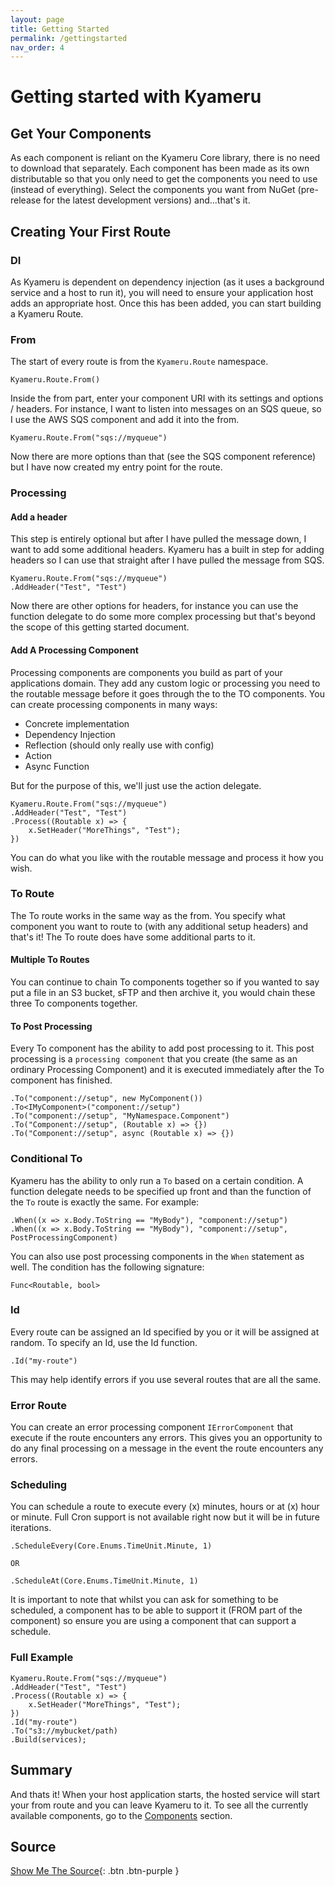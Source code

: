 ```yaml
---
layout: page
title: Getting Started
permalink: /gettingstarted
nav_order: 4
---
```


# Getting started with Kyameru

## Get Your Components

As each component is reliant on the Kyameru Core library, there is no need to download that separately. Each component has been made as its own distributable so that you only need to get the components you need to use (instead of everything).
Select the components you want from NuGet (pre-release for the latest development versions) and...that's it.

## Creating Your First Route
### DI

As Kyameru is dependent on dependency injection (as it uses a background service and a host to run it), you will need to ensure your application host adds an appropriate host. Once this has been added, you can start building a Kyameru Route.

### From

The start of every route is from the `Kyameru.Route` namespace.

```
Kyameru.Route.From()
```

Inside the from part, enter your component URI with its settings and options / headers. For instance, I want to listen into messages on an SQS queue, so I use the AWS SQS component and add it into the from.

```
Kyameru.Route.From("sqs://myqueue")
```

Now there are more options than that (see the SQS component reference) but I have now created my entry point for the route.

### Processing
#### Add a header

This step is entirely optional but after I have pulled the message down, I want to add some additional headers. Kyameru has a built in step for adding headers so I can use that straight after I have pulled the message from SQS.

```
Kyameru.Route.From("sqs://myqueue")
.AddHeader("Test", "Test")
```

Now there are other options for headers, for instance you can use the function delegate to do some more complex processing but that's beyond the scope of this getting started document.

#### Add A Processing Component

Processing components are components you build as part of your applications domain. They add any custom logic or processing you need to the routable message before it goes through the to the TO components. You can create processing components in many ways:

- Concrete implementation
- Dependency Injection
- Reflection (should only really use with config)
- Action
- Async Function

But for the purpose of this, we'll just use the action delegate.

```
Kyameru.Route.From("sqs://myqueue")
.AddHeader("Test", "Test")
.Process((Routable x) => {
    x.SetHeader("MoreThings", "Test");
})
```
You can do what you like with the routable message and process it how you wish.

### To Route

The To route works in the same way as the from. You specify what component you want to route to (with any additional setup headers) and that's it!
The To route does have some additional parts to it.

#### Multiple To Routes

You can continue to chain To components together so if you wanted to say put a file in an S3 bucket, sFTP and then archive it, you would chain these three To components together.

#### To Post Processing

Every To component has the ability to add post processing to it. This post processing is a `processing component` that you create (the same as an ordinary Processing Component) and it is executed immediately after the To component has finished.

```
.To("component://setup", new MyComponent())
.To<IMyComponent>("component://setup")
.To("component://setup", "MyNamespace.Component")
.To("Component://setup", (Routable x) => {})
.To("Component://setup", async (Routable x) => {})
```

### Conditional To

Kyameru has the ability to only run a `To` based on a certain condition. A function delegate needs to be specified up front and than the function of the `To` route is exactly the same. For example:

```
.When((x => x.Body.ToString == "MyBody"), "component://setup")
.When((x => x.Body.ToString == "MyBody"), "component://setup", PostProcessingComponent)
```

You can also use post processing components in the `When` statement as well. The condition has the following signature:

```
Func<Routable, bool>
```

### Id

Every route can be assigned an Id specified by you or it will be assigned at random. To specify an Id, use the Id function.

```
.Id("my-route")
```

This may help identify errors if you use several routes that are all the same.

### Error Route

You can create an error processing component `IErrorComponent` that execute if the route encounters any errors. This gives you an opportunity to do any final processing on a message in the event the route encounters any errors.

### Scheduling

You can schedule a route to execute every (x) minutes, hours or at (x) hour or minute. Full Cron support is not available right now but it will be in future iterations.

```
.ScheduleEvery(Core.Enums.TimeUnit.Minute, 1)

OR

.ScheduleAt(Core.Enums.TimeUnit.Minute, 1)
```

It is important to note that whilst you can ask for something to be scheduled, a component has to be able to support it (FROM part of the component) so ensure you are using a component that can support a schedule.

### Full Example

```
Kyameru.Route.From("sqs://myqueue")
.AddHeader("Test", "Test")
.Process((Routable x) => {
    x.SetHeader("MoreThings", "Test");
})
.Id("my-route")
.To("s3://mybucket/path)
.Build(services);
```

## Summary

And thats it! When your host application starts, the hosted service will start your from route and you can leave Kyameru to it.
To see all the currently available components, go to the [Components](components) section.

## Source

[Show Me The Source](https://github.com/djsuperchief/Kyameru){: .btn .btn-purple }